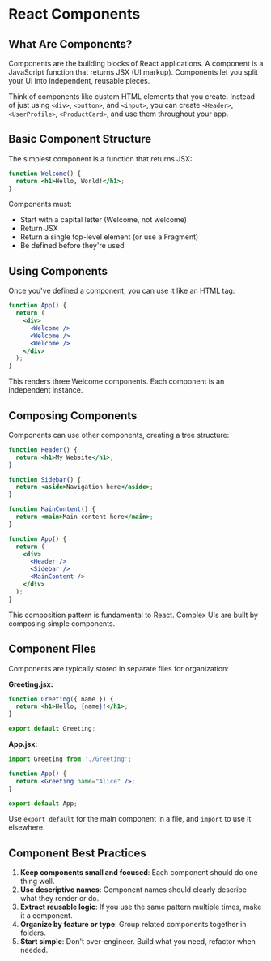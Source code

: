 # React Components

## What Are Components?

Components are the building blocks of React applications. A component is a JavaScript function that returns JSX (UI markup). Components let you split your UI into independent, reusable pieces.

Think of components like custom HTML elements that you create. Instead of just using `<div>`, `<button>`, and `<input>`, you can create `<Header>`, `<UserProfile>`, `<ProductCard>`, and use them throughout your app.

## Basic Component Structure

The simplest component is a function that returns JSX:

```jsx
function Welcome() {
  return <h1>Hello, World!</h1>;
}
```

Components must:
- Start with a capital letter (Welcome, not welcome)
- Return JSX
- Return a single top-level element (or use a Fragment)
- Be defined before they're used

## Using Components

Once you've defined a component, you can use it like an HTML tag:

```jsx
function App() {
  return (
    <div>
      <Welcome />
      <Welcome />
      <Welcome />
    </div>
  );
}
```

This renders three Welcome components. Each component is an independent instance.

## Composing Components

Components can use other components, creating a tree structure:

```jsx
function Header() {
  return <h1>My Website</h1>;
}

function Sidebar() {
  return <aside>Navigation here</aside>;
}

function MainContent() {
  return <main>Main content here</main>;
}

function App() {
  return (
    <div>
      <Header />
      <Sidebar />
      <MainContent />
    </div>
  );
}
```

This composition pattern is fundamental to React. Complex UIs are built by composing simple components.

## Component Files

Components are typically stored in separate files for organization:

**Greeting.jsx:**
```jsx
function Greeting({ name }) {
  return <h1>Hello, {name}!</h1>;
}

export default Greeting;
```

**App.jsx:**
```jsx
import Greeting from './Greeting';

function App() {
  return <Greeting name="Alice" />;
}

export default App;
```

Use `export default` for the main component in a file, and `import` to use it elsewhere.

## Component Best Practices
1. **Keep components small and focused**: Each component should do one thing well.
2. **Use descriptive names**: Component names should clearly describe what they render or do.
3. **Extract reusable logic**: If you use the same pattern multiple times, make it a component.
4. **Organize by feature or type**: Group related components together in folders.
5. **Start simple**: Don't over-engineer. Build what you need, refactor when needed.
